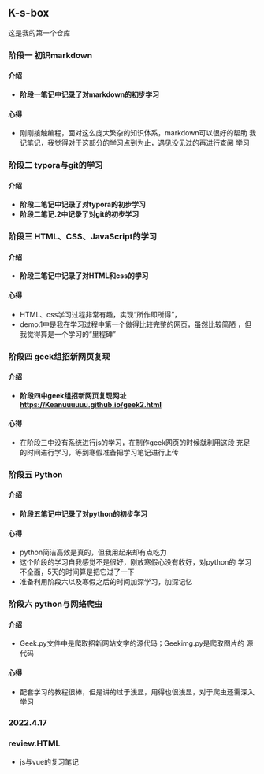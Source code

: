 ## K-s-box
这是我的第一个仓库
### 阶段一 初识markdown
#### 介绍
* **阶段一笔记中记录了对markdown的初步学习**
#### 心得
* 刚刚接触编程，面对这么庞大繁杂的知识体系，markdown可以很好的帮助
  我记笔记，我觉得对于这部分的学习点到为止，遇见没见过的再进行查阅
  学习
### 阶段二 typora与git的学习
#### 介绍
* **阶段二笔记中记录了对typora的初步学习**
* **阶段二笔记.2中记录了对git的初步学习**
### 阶段三 HTML、CSS、JavaScript的学习
#### 介绍
* **阶段三笔记中记录了对HTML和css的学习**
#### 心得
* HTML、css学习过程非常有趣，实现“所作即所得”，
* demo.1中是我在学习过程中第一个做得比较完整的网页，虽然比较简陋
  ，但我觉得算是一个学习的“里程碑”
### 阶段四 geek组招新网页复现
#### 介绍
* **阶段四中geek组招新网页复现网址  https://Keanuuuuuu.github.io/geek2.html**
#### 心得
* 在阶段三中没有系统进行js的学习，在制作geek网页的时候就利用这段
  充足的时间进行学习，等到寒假准备把学习笔记进行上传
### 阶段五 Python
#### 介绍
* **阶段五笔记中记录了对python的初步学习**
#### 心得
* python简洁高效是真的，但我用起来却有点吃力
* 这个阶段的学习自我感觉不是很好，刚放寒假心没有收好，对python的
  学习不全面，5天的时间算是把它过了一下
* 准备利用阶段六以及寒假之后的时间加深学习，加深记忆
### 阶段六 python与网络爬虫
#### 介绍
* Geek.py文件中是爬取招新网站文字的源代码；Geekimg.py是爬取图片的
  源代码
#### 心得
* 配套学习的教程很棒，但是讲的过于浅显，用得也很浅显，对于爬虫还需深入学习

### 2022.4.17
### review.HTML 
* js与vue的复习笔记
